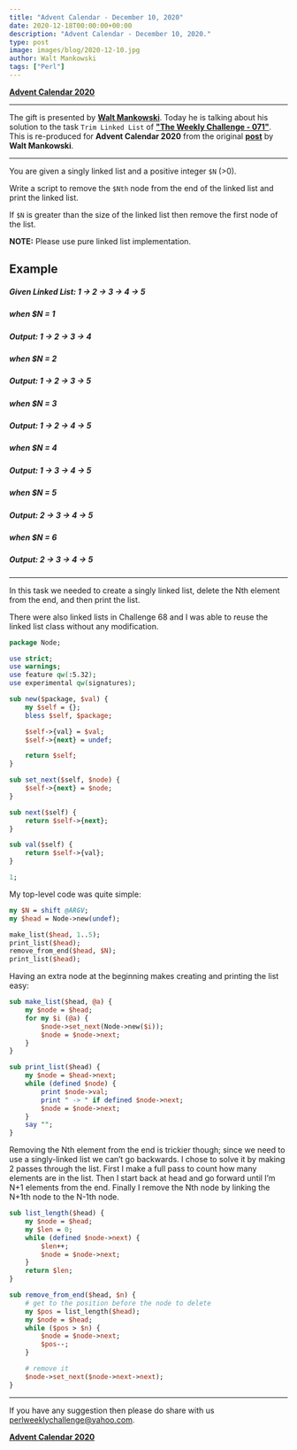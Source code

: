 ```yaml
---
title: "Advent Calendar - December 10, 2020"
date: 2020-12-18T00:00:00+00:00
description: "Advent Calendar - December 10, 2020."
type: post
image: images/blog/2020-12-10.jpg
author: Walt Mankowski
tags: ["Perl"]
---
```


[**Advent Calendar 2020**](/blog/advent-calendar-2020)
***

The gift is presented by [**Walt Mankowski**](https://perlweeklychallenge.org/blog/meet-the-champion-2020-07). Today he is talking about his solution to the task `Trim Linked List` of **["The Weekly Challenge - 071"](/blog/perl-weekly-challenge-071)**. This is re-produced for **Advent Calendar 2020** from the original [**post**](http://www.mawode.com/blog/blog/2020/07/31/perl-weekly-challenge-71/) by **Walt Mankowski**.

***

You are given a singly linked list and a positive integer `$N` (>0).

Write a script to remove the `$Nth` node from the end of the linked list and print the linked list.

If `$N` is greater than the size of the linked list then remove the first node of the list.

**NOTE:** Please use pure linked list implementation.

## Example

#####    Given Linked List: 1 -> 2 -> 3 -> 4 -> 5

#####    when $N = 1
#####    Output: 1 -> 2 -> 3 -> 4

#####    when $N = 2
#####    Output: 1 -> 2 -> 3 -> 5

#####    when $N = 3
#####    Output: 1 -> 2 -> 4 -> 5

#####    when $N = 4
#####    Output: 1 -> 3 -> 4 -> 5

#####    when $N = 5
#####    Output: 2 -> 3 -> 4 -> 5

#####    when $N = 6
#####    Output: 2 -> 3 -> 4 -> 5

***

In this task we needed to create a singly linked list, delete the Nth element from the end, and then print the list.

There were also linked lists in Challenge 68 and I was able to reuse the linked list class without any modification.

```perl
package Node;

use strict;
use warnings;
use feature qw(:5.32);
use experimental qw(signatures);

sub new($package, $val) {
    my $self = {};
    bless $self, $package;

    $self->{val} = $val;
    $self->{next} = undef;

    return $self;
}

sub set_next($self, $node) {
    $self->{next} = $node;
}

sub next($self) {
    return $self->{next};
}

sub val($self) {
    return $self->{val};
}

1;
```

My top-level code was quite simple:

```perl
my $N = shift @ARGV;
my $head = Node->new(undef);

make_list($head, 1..5);
print_list($head);
remove_from_end($head, $N);
print_list($head);
```


Having an extra node at the beginning makes creating and printing the list easy:

```perl
sub make_list($head, @a) {
    my $node = $head;
    for my $i (@a) {
        $node->set_next(Node->new($i));
        $node = $node->next;
    }
}

sub print_list($head) {
    my $node = $head->next;
    while (defined $node) {
        print $node->val;
        print " -> " if defined $node->next;
        $node = $node->next;
    }
    say "";
}
```

Removing the Nth element from the end is trickier though; since we need to use a singly-linked list we can’t go backwards. I chose to solve it by making 2 passes through the list. First I make a full pass to count how many elements are in the list. Then I start back at head and go forward until I’m N+1 elements from the end. Finally I remove the Nth node by linking the N+1th node to the N-1th node.

```perl
sub list_length($head) {
    my $node = $head;
    my $len = 0;
    while (defined $node->next) {
        $len++;
        $node = $node->next;
    }
    return $len;
}

sub remove_from_end($head, $n) {
    # get to the position before the node to delete
    my $pos = list_length($head);
    my $node = $head;
    while ($pos > $n) {
        $node = $node->next;
        $pos--;
    }

    # remove it
    $node->set_next($node->next->next);
}
```

***

If you have any suggestion then please do share with us <perlweeklychallenge@yahoo.com>.

[**Advent Calendar 2020**](/blog/advent-calendar-2020)

